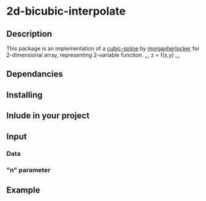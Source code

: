 # 2d-bicubic-interpolate

## Description

This package is an implementation of a [cubic-spline](https://www.npmjs.com/package/cubic-spline) by [morganherlocker](https://www.npmjs.com/~morganherlocker) for 2-dimensional array, representing 2-variable function.
,,,
z = f(x,y)
,,,



## Dependancies

## Installing

## Inlude in your project

## Input

### Data
### "n" parameter

## Example






